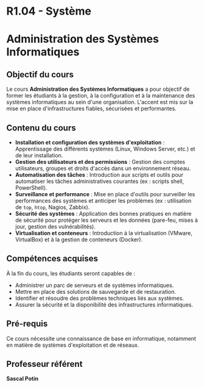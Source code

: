 # R1.04 - Système

# Administration des Systèmes Informatiques

## Objectif du cours

Le cours **Administration des Systèmes Informatiques** a pour objectif de former les étudiants à la gestion, à la configuration et à la maintenance des systèmes informatiques au sein d'une organisation. L'accent est mis sur la mise en place d'infrastructures fiables, sécurisées et performantes.

## Contenu du cours

- **Installation et configuration des systèmes d'exploitation** : Apprentissage des différents systèmes (Linux, Windows Server, etc.) et de leur installation.
- **Gestion des utilisateurs et des permissions** : Gestion des comptes utilisateurs, groupes et droits d'accès dans un environnement réseau.
- **Automatisation des tâches** : Introduction aux scripts et outils pour automatiser les tâches administratives courantes (ex : scripts shell, PowerShell).
- **Surveillance et performance** : Mise en place d'outils pour surveiller les performances des systèmes et anticiper les problèmes (ex : utilisation de `top`, `htop`, Nagios, Zabbix).
- **Sécurité des systèmes** : Application des bonnes pratiques en matière de sécurité pour protéger les serveurs et les données (pare-feu, mises à jour, gestion des vulnérabilités).
- **Virtualisation et conteneurs** : Introduction à la virtualisation (VMware, VirtualBox) et à la gestion de conteneurs (Docker).

## Compétences acquises

À la fin du cours, les étudiants seront capables de :
- Administrer un parc de serveurs et de systèmes informatiques.
- Mettre en place des solutions de sauvegarde et de restauration.
- Identifier et résoudre des problèmes techniques liés aux systèmes.
- Assurer la sécurité et la disponibilité des infrastructures informatiques.

## Pré-requis

Ce cours nécessite une connaissance de base en informatique, notamment en matière de systèmes d'exploitation et de réseaux.


## Professeur référent
**Sascal Potin** 